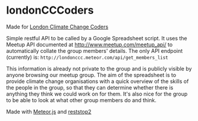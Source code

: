 londonCCCoders
==============

Made for [London Climate Change Coders](http://www.meetup.com/London-Climate-Change-Coders/)

Simple restful API to be called by a Google Spreadsheet script. It uses the Meetup API documented at http://www.meetup.com/meetup_api/ to automatically collate the group members' details. The only API endpoint (currently) is:
```http://londonccc.meteor.com/api/get_members_list```

This information is already not private to the group and is publicly visible by anyone browsing our meetup group.  The aim of the spreadsheet is to provide climate change organisations with a quick overview of the skills of the people in the group, so that they can determine whether there is anything they think we could work on for them. It's also nice for the group to be able to look at what other group members do and think.

Made with [Meteor.js](http://www.meteor.com) and [reststop2](http://github.differential.io/reststop2/)
